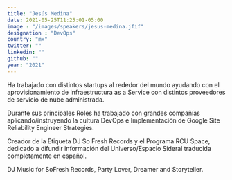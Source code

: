 ```yaml
---
title: "Jesús Medina"
date: 2021-05-25T11:25:01-05:00
image : "/images/speakers/jesus-medina.jfif"
designation : "DevOps"
country: "mx"
twitter: ""
linkedin: ""
github: ""
year: "2021"
---
```


Ha trabajado con distintos startups al rededor del mundo ayudando con el aprovisionamiento de infraestructura as a Service con distintos proveedores de servicio de nube administrada.

Durante sus principales Roles ha trabajado con grandes compañías aplicando/instruyendo la cultura DevOps e Implementación de Google Site Reliability Engineer Strategies.

Creador de la Etiqueta DJ So Fresh Records y el Programa RCU Space, dedicado a difundir información del Universo/Espacio Sideral traducida completamente en español.

DJ Music for SoFresh Records, Party Lover, Dreamer and Storyteller.

